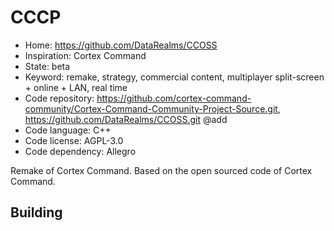 # CCCP

- Home: https://github.com/DataRealms/CCOSS
- Inspiration: Cortex Command
- State: beta
- Keyword: remake, strategy, commercial content, multiplayer split-screen + online + LAN, real time
- Code repository: https://github.com/cortex-command-community/Cortex-Command-Community-Project-Source.git, https://github.com/DataRealms/CCOSS.git @add
- Code language: C++
- Code license: AGPL-3.0
- Code dependency: Allegro

Remake of Cortex Command.
Based on the open sourced code of Cortex Command.

## Building
